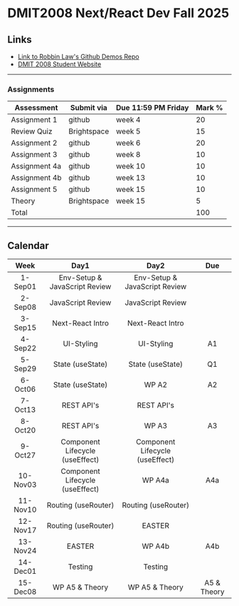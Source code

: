 # DMIT2008 Next/React Dev Fall 2025

## Links

- [Link to Robbin Law's Github Demos Repo](https://github.com/RobbinLawJavaScript/next-react-demos)
- [DMIT 2008 Student Website](https://dmit-2008.github.io/dmit2008/)

---

### Assignments

| Assessment | Submit via | Due 11:59 PM Friday | Mark %|
|---|---|---|---|
| Assignment 1 | github | week 4  | 20 |
| Review Quiz | Brightspace | week 5  | 15 |
| Assignment 2 | github | week 6  | 20 |
| Assignment 3 | github | week 8  | 10 |
| Assignment 4a| github | week 10  | 10 |
| Assignment 4b| github | week 13  | 10 |
| Assignment 5 | github | week 15  | 10 |
| Theory | Brightspace | week 15  | 5 |
|Total|||100|

---

## Calendar

|Week|Day1|Day2|Due|
|:-:|:-:|:-:|:-:|
|1-Sep01|Env-Setup & JavaScript Review|Env-Setup & JavaScript Review||
|2-Sep08|JavaScript Review|JavaScript Review||
|3-Sep15|Next-React Intro|Next-React Intro||
|4-Sep22|UI-Styling|UI-Styling|A1|
|5-Sep29|State (useState)|State (useState)|Q1|
|6-Oct06|State (useState)|WP A2|A2|
|7-Oct13|REST API's|REST API's||
|8-Oct20|REST API's|WP A3|A3|
|9-Oct27|Component Lifecycle (useEffect)|Component Lifecycle (useEffect)|
|10-Nov03|Component Lifecycle (useEffect)|WP A4a|A4a|
|11-Nov10|Routing (useRouter)|Routing (useRouter)||
|12-Nov17|Routing (useRouter)|EASTER||
|13-Nov24|EASTER|WP A4b|A4b|
|14-Dec01|Testing|Testing||
|15-Dec08|WP A5 & Theory|WP A5 & Theory|A5 & Theory|
